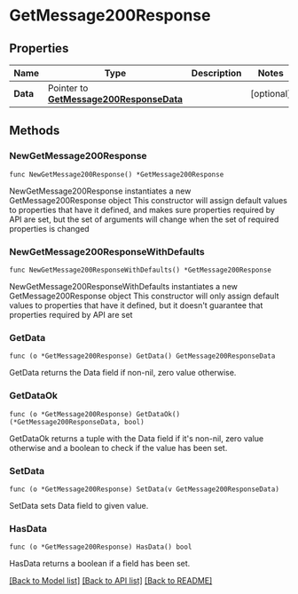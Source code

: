 # GetMessage200Response

## Properties

Name | Type | Description | Notes
------------ | ------------- | ------------- | -------------
**Data** | Pointer to [**GetMessage200ResponseData**](GetMessage200ResponseData.md) |  | [optional] 

## Methods

### NewGetMessage200Response

`func NewGetMessage200Response() *GetMessage200Response`

NewGetMessage200Response instantiates a new GetMessage200Response object
This constructor will assign default values to properties that have it defined,
and makes sure properties required by API are set, but the set of arguments
will change when the set of required properties is changed

### NewGetMessage200ResponseWithDefaults

`func NewGetMessage200ResponseWithDefaults() *GetMessage200Response`

NewGetMessage200ResponseWithDefaults instantiates a new GetMessage200Response object
This constructor will only assign default values to properties that have it defined,
but it doesn't guarantee that properties required by API are set

### GetData

`func (o *GetMessage200Response) GetData() GetMessage200ResponseData`

GetData returns the Data field if non-nil, zero value otherwise.

### GetDataOk

`func (o *GetMessage200Response) GetDataOk() (*GetMessage200ResponseData, bool)`

GetDataOk returns a tuple with the Data field if it's non-nil, zero value otherwise
and a boolean to check if the value has been set.

### SetData

`func (o *GetMessage200Response) SetData(v GetMessage200ResponseData)`

SetData sets Data field to given value.

### HasData

`func (o *GetMessage200Response) HasData() bool`

HasData returns a boolean if a field has been set.


[[Back to Model list]](../README.md#documentation-for-models) [[Back to API list]](../README.md#documentation-for-api-endpoints) [[Back to README]](../README.md)


